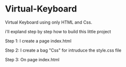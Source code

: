 # Virtual-Keyboard
Virtual Keyboard using only HTML and Css.



i'll expland step by step how to build this little project


Step 1:
I create a page index.html

Step 2:
I create a bag "Css" for intruduce the style.css file

Step 3:
On page index.html
